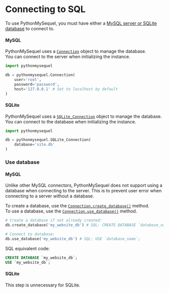 # Connecting to SQL

To use PythonMySequel, you must have either a [MySQL server or SQLite database](getting_started/installation.md) to connect to.

#### MySQL
PythonMySequel uses a [`Connection`](api_reference/connection.md) object to manage the database.\
You can connect to the server when initializing the instance.
```python
import pythonmysequel

db = pythonmysequel.Connection(
    user='root',
    password='password',
    host='127.0.0.1' # Set to localhost by default
)
```

#### SQLite
PythonMySequel uses a [`SQLite_Connection`](api_reference/sqlite_connection.md) object to manage the database.\
You can connect to the database when initializing the instance.
```python
import pythonmysequel

db = pythonmysequel.SQLite_Connection(
    database='site.db'
)
```

### Use database

#### MySQL
Unlike other MySQL connectors, PythonMySequel does not support using a database when connecting to the server. This is to prevent user error when connecting to a server without a database.

To create a database, use the [`Connection.create_database()`](api_reference/connection.md#methods-and-attributes) method.\
To use a database, use the [`Connection.use_database()`](api_reference/connection.md#methods-and-attributes) method.
```python
# Create a database if not already created:
db.create_database('my_website_db') # SQL: CREATE DATABASE `database_name`;

# Connect to database:
db.use_database('my_website_db') # SQL: USE `database_name`;
```
SQL equivalent code:
```sql
CREATE DATABASE `my_website_db`;
USE `my_website_db`;
```

#### SQLite
This step is unnecessary for SQLite.